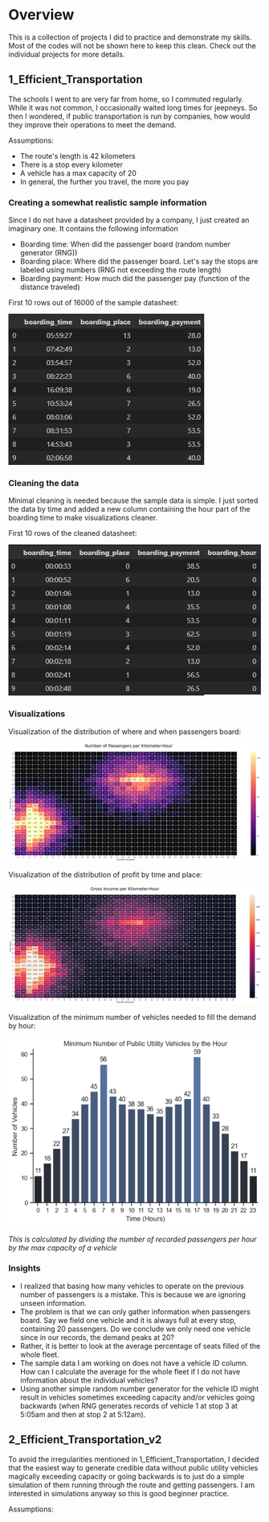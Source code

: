 # Overview
This is a collection of projects I did to practice and demonstrate my skills. Most of the codes will not be shown here to keep this clean. Check out the individual projects for more details.
## 1_Efficient_Transportation
The schools I went to are very far from home, so I commuted regularly. While it was not common, I occasionally waited long times for jeepneys. So then I wondered, if public transportation is run by companies, how would they improve their operations to meet the demand.

Assumptions:
- The route's length is 42 kilometers
- There is a stop every kilometer
- A vehicle has a max capacity of 20
- In general, the further you travel, the more you pay
### Creating a somewhat realistic sample information
Since I do not have a datasheet provided by a company, I just created an imaginary one. It contains the following information
- Boarding time: When did the passenger board (random number generator (RNG))
- Boarding place: Where did the passenger board. Let's say the stops are labeled using numbers (RNG not exceeding the route length)
- Boarding payment: How much did the passenger pay (function of the distance traveled)

First 10 rows out of 16000 of the sample datasheet:

![dataframe](images/1_df.png)
### Cleaning the data
Minimal cleaning is needed because the sample data is simple. I just sorted the data by time and added a new column containing the hour part of the boarding time to make visualizations cleaner.

First 10 rows of the cleaned datasheet:

![cleaned_dataframe](images/1_df_cleaned.png)
### Visualizations
Visualization of the distribution of where and when passengers board:

![passenger_distribution](images/1_passenger.png)

Visualization of the distribution of profit by time and place:

![income_distribution](images/1_income.png)

Visualization of the minimum number of vehicles needed to fill the demand by hour:

![minimum_number](images/1_minimum.png)

*This is calculated by dividing the number of recorded passengers per hour by the max capacity of a vehicle*

### Insights
- I realized that basing how many vehicles to operate on the previous number of passengers is a mistake. This is because we are ignoring unseen information.
- The problem is that we can only gather information when passengers board. Say we field one vehicle and it is always full at every stop, containing 20 passengers. Do we conclude we only need one vehicle since in our records, the demand peaks at 20?
- Rather, it is better to look at the average percentage of seats filled of the whole fleet. 
- The sample data I am working on does not have a vehicle ID column. How can I calculate the average for the whole fleet if I do not have information about the individual vehicles?
- Using another simple random number generator for the vehicle ID might result in vehicles sometimes exceeding capacity and/or vehicles going backwards (when RNG generates records of vehicle 1 at stop 3 at 5:05am and then at stop 2 at 5:12am).

## 2_Efficient_Transportation_v2
To avoid the irregularities mentioned in 1_Efficient_Transportation, I decided that the easiest way to generate credible data without public utility vehicles magically exceeding capacity or going backwards is to just do a simple simulation of them running through the route and getting passengers. I am interested in simulations anyway so this is good beginner practice.

Assumptions:
